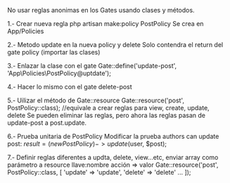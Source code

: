 No usar reglas anonimas en los Gates usando clases y métodos.

1.- Crear nueva regla php artisan make:policy PostPolicy
	Se crea en App/Policies

2.- Metodo update en la nueva policy y delete
	Solo contendra el return del gate policy (importar las clases)

3.- Enlazar la clase con el gate
	Gate::define('update-post', 'App\Policies\PostPolicy@uptdate');

4.- Hacer lo mismo con el gate delete-post

5.- Uilizar el método de Gate::resource
	Gate::resource('post', PostPolicy::class); //equivale a crear reglas para view, create, update, delete
	Se pueden eliminar las reglas, pero ahora las reglas pasan de update-post a post.update.

6.- Prueba unitaria de PostPolicy
	Modificar la prueba authors can update post:
		$result = (new PostPolicy)->update($user, $post);

7.- Definir reglas diferentes a updta, delete, view...etc, enviar array como parámetro a resource
	llave:nombre acción => valor
	Gate::resource('post', PostPolicy::class, [
		'update' => 'update',
		'delete' => 'delete'
		...
	]);
